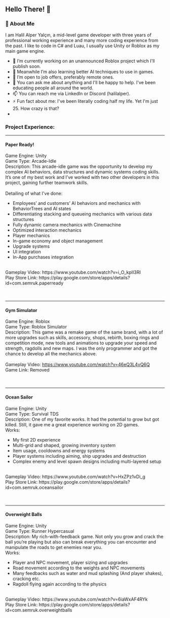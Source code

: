 ## Hello There! 👋

### 🚀 About Me
I am Halil Alper Yalçın, a mid-level game developer with three years of professional working experience and many more coding experience from the past. I like to code in C# and Luau, I usually use Unity or Roblox as my main game engine.

- 🔭 I’m currently working on an unannounced Roblox project which I'll publish soon.
- 🌱 Meanwhile I’m also learning better AI techniques to use in games.
- 💼 I’m open to job offers, preferably remote ones.
- 💬 You can ask me about anything and I'll be happy to help. I've been educating people all around the world.
- 📫 You can reach me via LinkedIn or Discord (halilalper).
- ⚡ Fun fact about me: I've been literally coding half my life. Yet I'm just 25. How crazy is that?
- 
### Project Experience:
---

#### Paper Ready!
Game Engine: Unity<br />
Game Type: Arcade-Idle<br />
Description: This arcade-idle game was the opportunity to develop my complex AI behaviors, data structures and dynamic systems coding skills. It’s one of my best work and I’ve worked with two other developers in this project, gaining further teamwork skills. <br /> <br />
Detailing of what I've done:
-	Employees’ and customers’ AI behaviors and mechanics with BehaviorTrees and AI states
-	Differentiating stacking and queueing mechanics with various data structures
-	Fully dynamic camera mechanics with Cinemachine
-	Optimized interaction mechanics
-	Player mechanics
-	In-game economy and object management
-	Upgrade systems
-	UI integration
-	In-App purchases integration
<br />
Gameplay Video: https://www.youtube.com/watch?v=i_O_kpII3RI <br />
Play Store Link: https://play.google.com/store/apps/details?id=com.semruk.paperready <br /><br /><br />

---

#### Gym Simulator
Game Engine: Roblox <br />
Game Type: Roblox Simulator <br />
Description: This game was a remake game of the same brand, with a lot of more upgrades such as skills, accessory, shops, rebirth, boxing rings and competition mode, new tools and animations to upgrade your speed and strength, ragdolls and new maps. I was the only programmer and got the chance to develop all the mechanics above. <br /><br />
Gameplay Video: https://www.youtube.com/watch?v=46eQ3L4vQ6Q <br />
Game Link: Removed <br /><br /><br />

---

#### Ocean Sailor
Game Engine: Unity <br />
Game Type: Survival TDS <br />
Description: One of my favorite works. It had the potential to grow but got killed. Still, it gave me a great experience working on 2D games. <br />
Works:
-	My first 2D experience
-	Multi-grid and shaped, growing inventory system
-	Item usage, cooldowns and energy systems
-	Player systems including aiming, ship upgrades and destruction
-	Complex enemy and level spawn designs including multi-layered setup
<br />
Gameplay Video: https://www.youtube.com/watch?v=HxZPz1vDi_g <br />
Play Store Link: https://play.google.com/store/apps/details?id=com.semruk.oceansailor <br /><br /><br />

---

#### Overweight Balls
Game Engine: Unity <br />
Game Type: Runner Hypercasual <br />
Description: My rich-with-feedback game. Not only you grow and crack the ball you’re playing but also can break everything you can encounter and manipulate the roads to get enemies near you. <br />
Works: <br />
-	Player and NPC movement, player sizing and upgrades
-	Road movement according to the weights and NPC movements
-	Many feedbacks such as water and mud splashing (And player shakes), cracking etc. 
-	Ragdoll flying again according to the physics
<br />
Gameplay Video: https://www.youtube.com/watch?v=6iaWxAF4RYk <br />
Play Store Link: https://play.google.com/store/apps/details?id=com.semruk.overweightballs


<!--
**HalilAlper/HalilAlper** is a ✨ _special_ ✨ repository because its `README.md` (this file) appears on your GitHub profile.

Here are some ideas to get you started:

- 🔭 I’m currently working on ...
- 🌱 I’m currently learning ...
- 👯 I’m looking to collaborate on ...
- 🤔 I’m looking for help with ...
- 💬 Ask me about ...
- 📫 How to reach me: ...
- 😄 Pronouns: ...
- ⚡ Fun fact: ...
-->
